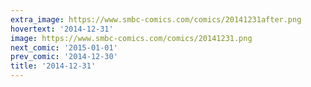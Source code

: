 ```yaml
---
extra_image: https://www.smbc-comics.com/comics/20141231after.png
hovertext: '2014-12-31'
image: https://www.smbc-comics.com/comics/20141231.png
next_comic: '2015-01-01'
prev_comic: '2014-12-30'
title: '2014-12-31'
---
```


